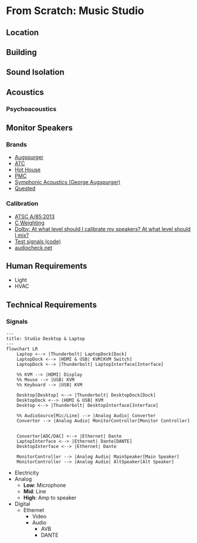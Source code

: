 # From Scratch: Music Studio

## Location

## Building

## Sound Isolation

## Acoustics

### Psychoacoustics

## Monitor Speakers

### Brands

- [Augspurger](https://augspurger.com)
- [ATC](https://atc.audio/professional)
- [Hot House](https://www.hothousepro.com)
- [PMC](https://pmc-speakers.com/studio/main-monitors)
- [Symphonic Acoustics (George Augspurger)](https://symphonicacoustics.com/george-augspurger-studio-monitors)
- [Quested](https://quested.com)

### Calibration

- [ATSC A/85:2013](https://www.atsc.org/atsc-documents/a85-techniques-for-establishing-and-maintaining-audio-loudness-for-digital-television/)
- [C Weighting](https://librosa.org/doc/latest/generated/librosa.C_weighting.html)
- [Dolby: At what level should I calibrate my speakers? At what level should I mix?](https://professionalsupport.dolby.com/s/article/At-what-level-should-I-calibrate-my-speakers-At-what-level-should-I-mix?language=en_US)
- [Test signals (code)](http://soundexpert.org/test-signals)
- [audiocheck.net](https://www.audiocheck.net/index.php)

## Human Requirements

- Light
- HVAC

## Technical Requirements

### Signals

```mermaid
---
title: Studio Desktop & Laptop
---
flowchart LR
    Laptop <--> |Thunderbolt| LaptopDock[Dock]
    LaptopDock <--> |HDMI & USB| KVM[KVM Switch]
    LaptopDock <--> |Thunderbolt| LaptopInterface[Interface]

    %% KVM --> |HDMI| Display
    %% Mouse --> |USB| KVM
    %% Keyboard --> |USB| KVM

    Desktop[Desktop] <--> |Thunderbolt| DesktopDock[Dock]
    DesktopDock <--> |HDMI & USB| KVM
    Desktop <--> |Thunderbolt| DesktopInterface[Interface]

    %% AudioSource[Mic/Line] --> |Analog Audio| Converter
    Converter --> |Analog Audio| MonitorController[Monitor Controller]


    Converter[ADC/DAC] <--> |Ethernet| Dante
    LaptopInterface <--> |Ethernet| Dante[DANTE]
    DesktopInterface <--> |Ethernet| Dante

    MonitorController --> |Analog Audio| MainSpeaker[Main Speaker]
    MonitorController --> |Analog Audio| AltSpeaker[Alt Speaker]
```

- Electricity
- Analog
  - **Low**: Microphone
  - **Mid**: Line
  - **High**: Amp to speaker
- Digital
  - Ethernet
    - Video
    - Audio
      - AVB
      - DANTE
